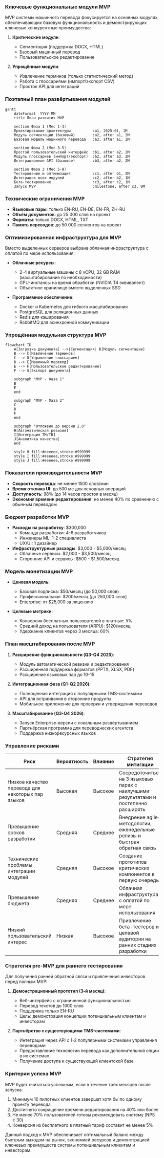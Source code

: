 ### Ключевые функциональные модули MVP

MVP системы машинного перевода фокусируется на основных модулях, обеспечивающих базовую функциональность и демонстрирующих ключевые конкурентные преимущества:

1. **Критические модули**:
    
    - Сегментация (поддержка DOCX, HTML)
    - Базовый машинный перевод
    - Пользовательское редактирование
2. **Упрощённые модули**:
    
    - Извлечение терминов (только статистический метод)
    - Работа с глоссариями (импорт/экспорт CSV)
    - Простое API для интеграций

### Поэтапный план развёртывания модулей


```mermaid
gantt
    dateFormat  YYYY-MM
    title План развития MVP
    
    section Фаза 1 (Мес 1-3)
    Проектирование архитектуры          :a1, 2025-01, 1M
    Модуль сегментации (базовый)        :a2, after a1, 2M
    Базовая модель машинного перевода   :a3, after a1, 2M
    
    section Фаза 2 (Мес 3-5)
    Простой пользовательский интерфейс  :b1, after a2, 2M
    Модуль глоссариев (импорт/экспорт)  :b2, after a3, 2M
    Интеграционное API (базовое)        :b3, after a2, 2M
    
    section Фаза 3 (Мес 5-8)
    Тестирование и оптимизация          :c1, after b1, 2M
    Интеграция всех модулей             :c2, after b2, 1M
    Бета-тестирование                   :c3, after c2, 1M
    Запуск MVP                          :milestone, after c3, 0M
```

### Технические ограничения MVP

- **Языковые пары**: только EN-RU, EN-DE, EN-FR, ZH-RU
- **Объём документов**: до 25 000 слов на проект
- **Форматы**: только DOCX, HTML, TXT
- **Память переводов**: до 50 000 сегментов на проект

### Оптимизированная инфраструктура для MVP

Вместо выделенных серверов выбрана облачная инфраструктура с оплатой по мере использования:

- **Облачные ресурсы**:
    
    - 2-4 виртуальные машины с 8 vCPU, 32 GB RAM (масштабирование по необходимости)
    - GPU-инстансы на время обработки (NVIDIA T4 эквивалент)
    - Объектное хранилище вместо выделенных SSD
- **Программное обеспечение**:
    
    - Docker и Kubernetes для гибкого масштабирования
    - PostgreSQL для реляционных данных
    - Redis для кэширования
    - RabbitMQ для асинхронной коммуникации

### Упрощённая модульная структура MVP

```mermaid
flowchart TD
    A[Загрузка документа] -->|Сегментация| B[Модуль сегментации]
    B --> C[Извлечение терминов]
    C --> D[Управление глоссарием]
    D --> E[Машинный перевод]
    E --> F[Пользовательское редактирование]
    F --> G[Экспорт документа]
    
    subgraph "MVP - Фаза 1"
    B
    E
    end
    
    subgraph "MVP - Фаза 2"
    C
    D
    F
    end
    
    subgraph "Отложено до версии 2.0"
    H[Автоматическая ревизия]
    I[Интеграция TM/TB]
    J[Аналитика качества]
    end
    
    style H fill:#eeeeee,stroke:#999999
    style I fill:#eeeeee,stroke:#999999
    style J fill:#eeeeee,stroke:#999999
```


### Показатели производительности MVP

- **Скорость перевода**: не менее 1500 слов/мин
- **Время отклика UI**: до 500 мс для основных операций
- **Доступность**: 98% (до 14 часов простоя в месяц)
- **Экономия времени редактирования**: не менее 40% по сравнению с обычным переводом

### Бюджет разработки MVP

- **Расходы на разработку**: $300,000
    - Команда разработки: 4-6 разработчиков
    - Инженеры ML: 1-2 специалиста
    - UX/UI: 1 дизайнер
- **Инфраструктурные расходы**: $3,000 - $5,000/месяц
    - Облачные сервисы: $2,000 - $3,500/месяц
    - Сторонние API и сервисы: $500 - $1,500/месяц

### Модель монетизации MVP

- **Ценовая модель**:
    
    - Базовая подписка: $50/месяц (до 50,000 слов)
    - Профессиональная: $200/месяц (до 250,000 слов)
    - Enterprise: от $25,000 за лицензию
- **Целевые метрики**:
    
    - Конверсия бесплатных пользователей в платные: 5%
    - Средний доход на пользователя (ARPU): $120/месяц
    - Удержание клиентов через 3 месяца: 60%

### План масштабирования после MVP

1. **Расширение функциональности (Q3-Q4 2025)**:
    
    - Модуль автоматической ревизии и редактирования
    - Расширенная поддержка форматов (PPTX, XLSX, PDF)
    - Расширение языковых пар до 10-15
2. **Интеграционная фаза (Q1-Q2 2026)**:
    
    - Полноценная интеграция с популярными TMS-системами
    - API для встраивания в сторонние продукты
    - Мобильное приложение для проверки и утверждения переводов
3. **Масштабирование (Q3-Q4 2026)**:
    
    - Запуск Enterprise-версии с локальным развёртыванием
    - Партнёрская программа для переводческих агентств
    - Поддержка низкоресурсных языков

### Управление рисками

| Риск                                              | Вероятность | Влияние | Стратегия митигации                                                                  |
| ------------------------------------------------- | ----------- | ------- | ------------------------------------------------------------------------------------ |
| Низкое качество перевода для некоторых пар языков | Высокая     | Высокое | Сосредоточиться на 3 языковых парах с наилучшими результатами и постепенно расширять |
| Превышение сроков разработки                      | Средняя     | Среднее | Внедрение agile-методологии, еженедельные релизы и быстрая обратная связь            |
| Технические проблемы интеграции модулей           | Средняя     | Высокое | Создание прототипов критических компонентов в первую очередь                         |
| Превышение бюджета                                | Средняя     | Среднее | Облачная инфраструктура с оплатой по мере использования                              |
| Низкий пользовательский интерес                   | Низкая      | Высокое | Привлечение бета-тестеров из целевой аудитории на ранних стадиях разработки          |

### Стратегия pre-MVP для раннего тестирования

Для получения ранней обратной связи и привлечения инвесторов перед полным MVP:

1. **Демонстрационный прототип (3-й месяц)**:
    
    - Веб-интерфейс с ограниченной функциональностью
    - Перевод текстов до 1000 слов
    - Поддержка только EN-RU
    - Цель: демонстрация концепции потенциальным клиентам и инвесторам
2. **Партнёрство с существующими TMS-системами**:
    
    - Интеграция через API с 1-2 популярными системами управления переводами
    - Предоставление технологии перевода как дополнительной опции в их системах
    - Получение доступа к существующей клиентской базе

### Критерии успеха MVP

MVP будет считаться успешным, если в течение трёх месяцев после запуска:

1. Минимум 10 пилотных клиентов завершат хотя бы по одному проекту перевода
2. Достигнуто сокращение времени редактирования на 40% или более
3. Не менее 70% пользователей готовы рекомендовать систему (NPS ≥ 30)
4. Конверсия из бесплатного в платный тариф составит не менее 5%

Данный подход к MVP обеспечивает оптимальный баланс между быстрым выходом на рынок, экономией ресурсов и демонстрацией ключевых преимуществ системы потенциальным клиентам и инвесторам.